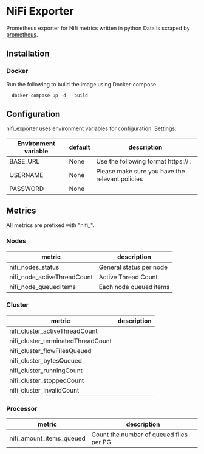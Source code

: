 # NiFi Exporter

Prometheus exporter for Nifi metrics written in python
Data is scraped by [prometheus](https://prometheus.io).

## Installation

### Docker 

Run the following to build the image using Docker-compose

      docker-compose up -d --build
 
## Configuration

nifi_exporter uses environment variables for configuration.
Settings:

Environment variable|default|description
--------------------|-------|------------
BASE_URL|None| Use the following format https:// <Nifi Domain> : <Cluster port>
USERNAME|None|Please make sure you have the relevant policies 
PASSWORD|None|
  
  
## Metrics

All metrics are prefixed with "nifi_".


### Nodes
metric | description
-------| ------------
nifi_nodes_status| General status per node
nifi_node_activeThreadCount| Active Thread Count
nifi_node_queuedItems|Each node queued items

### Cluster
metric | description
-------| ------------
nifi_cluster_activeThreadCount |
nifi_cluster_terminatedThreadCount |
nifi_cluster_flowFilesQueued |
nifi_cluster_bytesQueued |
nifi_cluster_runningCount|
nifi_cluster_stoppedCount|
nifi_cluster_invalidCount|

### Processor
metric | description
-------| ------------
nifi_amount_items_queued | Count the number of queued files per PG









